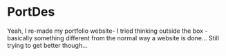 # PortDes
Yeah, I re-made my portfolio website- I tried thinking outside the box - basically something different from the normal way a website is done... Still trying to get better though...
